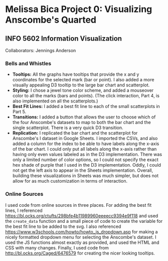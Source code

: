 # Melissa Bica Project 0: Visualizing Anscombe's Quarted
## INFO 5602 Information Visualization
Collaborators: Jennings Anderson

### Bells and Whistles
* **Tooltips:** All the graphs have tooltips that provide the x and y coordinates for the selected mark (bar or point). I also added a more visually appealing D3 tooltip to the large bar chart and scatterplot.
* **Styling:** I chose a jewel tone color scheme, and added a mouseover color to all the marks (bars and points). (The click interaction, Part 4, is also implemented on all the scatterplots.)
* **Best Fit Lines:** I added a best fit line to each of the small scatterplots in Part 5.
* **Transitions:** I added a button that allows the user to choose which of the four Anscombe's datasets to map to both the bar chart and the single scatterplot. There is a very quick D3 transition.
* **Replication:** I replicated the bar chart and the scatterplot for Anscombe's I dataset in Google Sheets. I imported the CSVs, and also added a column for the index to be able to have labels along the x-axis of the bar chart. I could only put all labels along the x-axis rather than having only even values labeled as in the D3 implementation. There was only a limited number of color options, so I could not specify the exact hex shade of purple that I used in the D3 implementation. Oddly, I could not get the left axis to appear in the Sheets implementation. Overall, building these visualizations in Sheets was much simpler, but does not allow for as much customization in terms of interaction.

### Online Sources
I used code from online sources in three places. For adding the best fit lines, I referenced https://bl.ocks.org/ctufts/298bfe4b11989960eeeecc9394e9f118 and used the ```create_data``` function and a small piece of code to create the variable for the best fit line to be added to the svg. I also referenced https://www.w3schools.com/howto/howto_js_dropdown.asp for making a nicely formatted dropdown menu for selecting the Anscombe's dataset. I used the JS functions almost exactly as provided, and used the HTML and CSS with many changes. Finally, I used code from http://bl.ocks.org/Caged/6476579 for creating the nicer looking tooltips.
